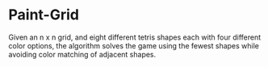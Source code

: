 # Paint-Grid
Given an n x n grid, and eight different tetris shapes each with four different color options, the algorithm solves the game using the fewest shapes while avoiding color matching of adjacent shapes.   
